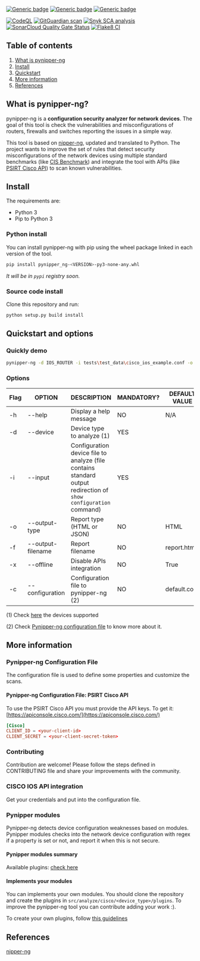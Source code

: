 [![Generic badge](https://img.shields.io/badge/version-0.1.1-white.svg)](https://github.com/syn-4ck/pynipper-ng/releases/tag/v0.1.1-ALPHA)
[![Generic badge](https://img.shields.io/badge/contributions-welcome-blue.svg)](https://github.com/syn-4ck/pynipper-ng/pulls)
[![Generic badge](https://img.shields.io/badge/production-no-red.svg)](https://github.com/syn-4ck/pynipper-ng/releases/tag/v0.1.1-ALPHA)

[![CodeQL](https://github.com/syn-4ck/pynipper-ng/actions/workflows/codeql-analysis.yml/badge.svg?branch=main)](https://github.com/syn-4ck/pynipper-ng/actions/workflows/codeql-analysis.yml)
[![GitGuardian scan](https://github.com/syn-4ck/pynipper-ng/actions/workflows/gitguardian-scan.yml/badge.svg)](https://github.com/syn-4ck/pynipper-ng/actions/workflows/gitguardian-scan.yml)
[![Snyk SCA analysis](https://github.com/syn-4ck/pynipper-ng/actions/workflows/snyk.yml/badge.svg)](https://github.com/syn-4ck/pynipper-ng/actions/workflows/snyk.yml)
[![SonarCloud Quality Gate Status](https://sonarcloud.io/api/project_badges/measure?project=syn-4ck_pynipper-ng&metric=alert_status)](https://sonarcloud.io/summary/new_code?id=syn-4ck_pynipper-ng)
[![Flake8 CI](https://github.com/syn-4ck/pynipper-ng/actions/workflows/flake8.yml/badge.svg?branch=main)](https://github.com/syn-4ck/pynipper-ng/actions/workflows/flake8.yml)

## Table of contents
1. [What is pynipper-ng](#what-is-pynipper-ng)
2. [Install](#install)
3. [Quickstart](#quickstart)
4. [More information](#more-information)
5. [References](#references)

## What is pynipper-ng?
pynipper-ng is a **configuration security analyzer for network devices**. The goal of this tool is check the vulnerabilities and misconfigurations of routers, firewalls and switches reporting the issues in a simple way.

This tool is based on [nipper-ng](https://github.com/arpitn30/nipper-ng), updated and translated to Python. The project wants to improve the set of rules that detect security misconfigurations of the network devices using multiple standard benchmarks (like [CIS Benchmark](https://www.cisecurity.org/cis-benchmarks/)) and integrate the tool with APIs (like [PSIRT Cisco API](https://developer.cisco.com/docs/psirt/#!overview/overview)) to scan known vulnerabilities. 

## Install

The requirements are:

* Python 3
* Pip to Python 3

### Python install

You can install pynipper-ng with pip using the wheel package linked in each version of the tool.

```BASH
pip install pynipper_ng-<VERSION>-py3-none-any.whl
```

_It will be in `pypi` registry soon._

### Source code install

Clone this repository and run:

```BASH
python setup.py build install
```

## Quickstart and options

### Quickly demo

```BASH
pynipper-ng -d IOS_ROUTER -i tests\test_data\cisco_ios_example.conf -o HTML -f ./report.html -x
```

### Options

| Flag | OPTION        | DESCRIPTION                                                                                                      | MANDATORY? | DEFAULT VALUE |
|------|---------------|------------------------------------------------------------------------------------------------------------------|------------|--------------|
| -h   | --help        | Display a help message                                                                                           | NO         | N/A             |
| -d   | --device      | Device type to analyze (1)                                                                                       | YES        |             |
| -i   | --input       | Configuration device file to analyze (file contains standard output redirection of `show configuration` command) | YES        |             |
| -o   | --output-type | Report type (HTML or JSON)                                                                                       | NO         | HTML          |
| -f   | --output-filename | Report filename                                                                                              | NO         | report.html
| -x   | --offline         | Disable APIs integration                                                                                     | NO         | True             |
| -c   | --configuration   | Configuration file to pynipper-ng (2)                                                                        | NO         | default.conf    |


(1) Check [here](src/devices/README.md) the devices supported

(2) Check [Pynipper-ng configuration file](#config-file) to know more about it.

## More information

### Pynipper-ng Configuration File

The configuration file is used to define some properties and customize the scans.

#### Pynipper-ng Configuration File: PSIRT Cisco API

To use the PSIRT Cisco API you must provide the API keys. To get it: [https://apiconsole.cisco.com/](https://apiconsole.cisco.com/)

```conf
[Cisco]
CLIENT_ID = <your-client-id>
CLIENT_SECRET = <your-client-secret-token>
```

### Contributing

Contribution are welcome! Please follow the steps defined in CONTRIBUTING file and share your improvements with the community.

### CISCO IOS API integration

Get your credentials and put into the configuration file.

### Pynipper modules

Pynipper-ng detects device configuration weaknesses based on modules. Pynipper modules checks into the network device configuration with regex if a property is set or not, and report it when this is not secure.

#### Pynipper modules summary

Available plugins: [check here](src/analyze/README.md)

#### Implements your modules

You can implements your own modules. You should clone the repository and create the plugins in `src/analyze/cisco/<device_type>/plugins`. To improve the pynipper-ng tool you can contribute adding your work :).

To create your own plugins, follow [this guidelines](src/analyze/README.md)

## References
[nipper-ng](https://github.com/arpitn30/nipper-ng)
